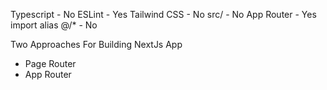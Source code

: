 Typescript - No
ESLint - Yes
Tailwind CSS - No
src/ - No
App Router - Yes
import alias @/* - No


Two Approaches For Building NextJs App 
- Page Router
- App Router